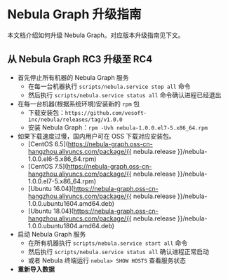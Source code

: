 # Nebula Graph 升级指南

本文档介绍如何升级 Nebula Graph。对应版本升级指南见下文。

## 从 Nebula Graph RC3 升级至 RC4

- 首先停止所有机器的 Nebula Graph 服务
  - 在每一台机器执行 `scripts/nebula.service stop all` 命令
  - 然后执行 `scripts/nebula.service status all` 命令确认进程已经退出
- 在每一台机器(根据系统环境)安装新的 `rpm` 包
  - 下载安装包：`https://github.com/vesoft-inc/nebula/releases/tag/v1.0.0`
  - 安装 Nebula Graph：`rpm -Uvh nebula-1.0.0.el7-5.x86_64.rpm`
- 如果下载速度过慢，国内用户可在 OSS 下载对应安装包。
  - [CentOS 6.5](https://nebula-graph.oss-cn-hangzhou.aliyuncs.com/package/{{ nebula.release }}/nebula-1.0.0.el6-5.x86_64.rpm)
  - [CentOS 7.5](https://nebula-graph.oss-cn-hangzhou.aliyuncs.com/package/{{ nebula.release }}/nebula-1.0.0.el7-5.x86_64.rpm)
  - [Ubuntu 16.04](https://nebula-graph.oss-cn-hangzhou.aliyuncs.com/package/{{ nebula.release }}/nebula-1.0.0.ubuntu1604.amd64.deb)
  - [Ubuntu 18.04](https://nebula-graph.oss-cn-hangzhou.aliyuncs.com/package/{{ nebula.release }}/nebula-1.0.0.ubuntu1804.amd64.deb)
- 启动 Nebula Graph 服务
  - 在所有机器执行 `scripts/nebula.service start all` 命令
  - 然后执行 `scripts/nebula.service status all` 确认进程正常启动
  - 或者 Nebula 终端运行 `nebula> SHOW HOSTS` 查看服务状态
- **重新导入数据**
